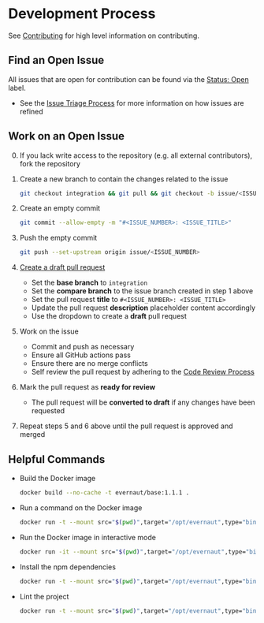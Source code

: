 # Development Process

See [Contributing](./CONTRIBUTING.md "Contributing") for high level information on contributing.

## Find an Open Issue

All issues that are open for contribution can be found via the [Status: Open](../../../labels/Status%3A%20Open "'Status: Open' Issues") label.

- See the [Issue Triage Process](./ISSUE_TRIAGE_PROCESS.md "Issue Triage Process") for more information on how issues are refined

## Work on an Open Issue

0. If you lack write access to the repository (e.g. all external contributors), fork the repository

1. Create a new branch to contain the changes related to the issue

   ```sh
   git checkout integration && git pull && git checkout -b issue/<ISSUE_NUMBER>
   ```

2. Create an empty commit

   ```sh
   git commit --allow-empty -m "#<ISSUE_NUMBER>: <ISSUE_TITLE>"
   ```

3. Push the empty commit

   ```sh
   git push --set-upstream origin issue/<ISSUE_NUMBER>
   ```

4. [Create a draft pull request](../../../compare "Create a Draft Pull Request")

   - Set the **base branch** to `integration`
   - Set the **compare branch** to the issue branch created in step 1 above
   - Set the pull request **title** to `#<ISSUE_NUMBER>: <ISSUE_TITLE>`
   - Update the pull request **description** placeholder content accordingly
   - Use the dropdown to create a **draft** pull request

5. Work on the issue

   - Commit and push as necessary
   - Ensure all GitHub actions pass
   - Ensure there are no merge conflicts
   - Self review the pull request by adhering to the [Code Review Process](./CODE_REVIEW_PROCESS.md "Code Review Process")

6. Mark the pull request as **ready for review**

   - The pull request will be **converted to draft** if any changes have been requested

7. Repeat steps 5 and 6 above until the pull request is approved and merged

## Helpful Commands

- Build the Docker image

  ```sh
  docker build --no-cache -t evernaut/base:1.1.1 .
  ```

- Run a command on the Docker image

  ```sh
  docker run -t --mount src="$(pwd)",target="/opt/evernaut",type="bind" evernaut/base:1.1.1 bash -c '<COMMAND>'
  ```

- Run the Docker image in interactive mode

  ```sh
  docker run -it --mount src="$(pwd)",target="/opt/evernaut",type="bind" evernaut/base:1.1.1 bash
  ```

- Install the npm dependencies

  ```sh
  docker run -t --mount src="$(pwd)",target="/opt/evernaut",type="bind" evernaut/base:1.1.1 bash -c 'npm ci --unsafe-perm'
  ```

- Lint the project

  ```sh
  docker run -t --mount src="$(pwd)",target="/opt/evernaut",type="bind" evernaut/base:1.1.1 bash -c 'npm run lint'
  ```
